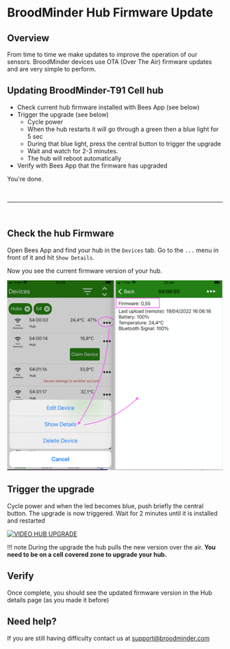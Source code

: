 # BroodMinder Hub Firmware Update

## Overview

From time to time we make updates to improve the operation of our sensors. BroodMinder devices use OTA (Over The Air) firmware updates and are very simple to perform. 


## Updating BroodMinder-T91 Cell hub

- Check current hub firmware installed with Bees App (see below)
- Trigger the upgrade (see below)
    - Cycle power
    - When the hub restarts it will go through a green then a blue light for 5 sec
    - During that blue light, press the central button to trigger the upgrade
    - Wait and watch for 2-3 minutes. 
    - The hub will reboot automatically
- Verify with Bees App that the firmware has upgraded

You're done. 

<br>
<hr> 
<br>

## Check the hub Firmware 

Open Bees App and find your hub in the `Devices` tab. Go to the `...` menu in front of it and hit `Show Details`.

Now you see the current firmware version of your hub.


![Bees App](./81_hub_updating.assets/beesApp_fw.png)




## Trigger the upgrade

Cycle power and when the led becomes blue, push briefly the central button.
The upgrade is now triggered.
Wait for 2 minutes until it is installed and restarted

[![VIDEO HUB UPGRADE](https://img.youtube.com/vi/8XdTnytzfH8/0.jpg)](https://youtu.be/8XdTnytzfH8)


!!! note
    During the upgrade the hub pulls the new version over the air. **You need to be on a cell covered zone to upgrade your hub.**


## Verify

Once complete, you should see the updated firmware version in the Hub details page (as you made it before)



## Need help?

If you are still having difficulty contact us at support@broodminder.com


